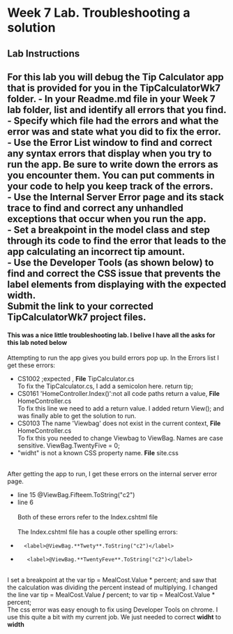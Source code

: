 <h1>Week 7  Lab.  Troubleshooting a solution</h1>
<h2>Lab Instructions<h2>
For this lab you will debug the Tip Calculator app that is provided for you in the TipCalculatorWk7 folder. 
- In your Readme.md file in your Week 7 lab folder, list and identify all errors that you find. <br>
- Specify which file had the errors and what the error was and state what you did to fix the error.<br>
- Use the Error List window to find and correct any syntax errors that display when you try to run the app. Be sure to write down the errors as you encounter them. You can put comments in your code to help you keep track of the errors.<br>
- Use the Internal Server Error page and its stack trace to find and correct any unhandled exceptions that occur when you run the app.<br>
- Set a breakpoint in the model class and step through its code to find the error that leads to the app calculating an incorrect tip amount.<br>
- Use the Developer Tools (as shown below) to find and correct the CSS issue that prevents the label elements from displaying with the expected width.<br>
Submit the link to your corrected TipCalculatorWk7 project files.<br>

<h4>This was a nice little troubleshooting lab. I belive I have all the asks for this lab noted below</h4>

Attempting to run the app gives you build errors pop up.  In the Errors list I get these errors:

- CS1002 ;expected , **File** TipCalculator.cs
<br>To fix the TipCalculator.cs, I add a semicolon here.  return tip; <br>
- CS0161 'HomeController.Index()':not all code paths return a value, **File** HomeController.cs
<br>To fix this line we need to add a return value.  I added return View(); and was finally able to get the solution to run.
- CS0103 The name 'Viewbag' does not exist in the current context,   **File** HomeController.cs
<br>To fix this you needed to change Viewbag to ViewBag.  Names are case sensitive. ViewBag.TwentyFive = 0;<br>
- "widht" is not a known CSS property name. **File** site.css

<br>After getting the app to run, I get these errors on the internal server error page.
- line 15 <lable>@ViewBag.Fifteem.ToString("c2")</label>
- line 6  <div asp-validation-summary="All"></div>
<br>Both of these errors refer to the Index.cshtml file</br>
<br>The Index.cshtml file has a couple other spelling errors:
-       <label>@ViewBag.**Twety**.ToString("c2")</label>  
-        <label>@ViewBag.**TwentyFeve**.ToString("c2")</label> 

<br>I set a breakpoint at the var tip = MealCost.Value * percent; and saw that the calculation was dividing the percent instead of multiplying.  I changed the line var tip = MealCost.Value **/** percent; to var tip = MealCost.Value * percent;
<br>The css error was easy enough to fix using Developer Tools on chrome.  I use this quite a bit with my current job.  We just needed to correct **widht** to **width**
